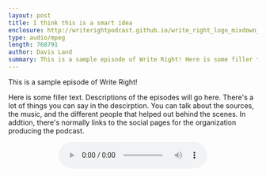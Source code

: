 ```yaml
---
layout: post
title: I think this is a smart idea
enclosure: http://writerightpodcast.github.io/write_right_logo_mixdown_v4.mp3
type: audio/mpeg
length: 768791
author: Davis Land
summary: This is a sample episode of Write Right! Here is some filler text. Descriptions of the episodes will go here. There's a lot of things you can say in the descirption. You can talk about the sources, the music, and the different people that helped out behind the scenes. In addtion, there's normally links to the social pages for the organization producing the podcast.
---
```


This is a sample episode of Write Right! 

Here is some filler text. Descriptions of the episodes will go here. There's a lot of things you can say in the descirption. You can talk about the sources, the music, and the different people that helped out behind the scenes. In addtion, there's normally links to the social pages for the organization producing the podcast.

<center>
	<audio controls>
		<source src="http://writerightpodcast.github.io/write_right_logo_mixdown_v4.mp3" type="audio/mpeg">
	</audio>
</center>